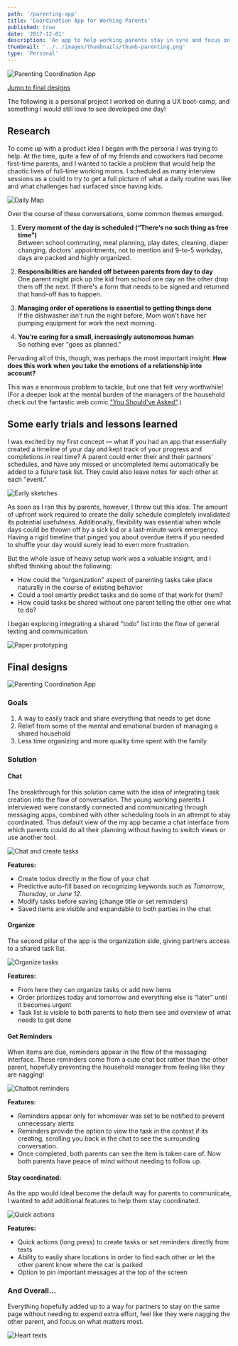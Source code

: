 ```yaml
---
path: '/parenting-app'
title: 'Coordination App for Working Parents'
published: true
date: '2017-12-01'
description: 'An app to help working parents stay in sync and focus on the essentials.'
thumbnail: '../../images/thumbnails/thumb-parenting.png'
type: 'Personal'
---
```


<div class="hero-image">

![Parenting Coordination App](../../images/thumbnails/thumb-parenting.png "Parenting Coordination App")

</div>

<p class="text-center"><a href="#final-p2" class="btn-jump">Jump to final designs</a></p>

<!-- <p style="text-align:center;">Coming soon</p> -->

The following is a personal project I worked on during a UX boot-camp, and something I would still love to see developed one day!

## Research

To come up with a product idea I began with the persona I was trying to help. At the time, quite a few of of my friends and coworkers had become first-time parents, and I wanted to tackle a problem that would help the chaotic lives of full-time working moms. I scheduled as many interview sessions as a could to try to get a full picture of what a daily routine was like and what challenges had surfaced since having kids.

<div class="image-wrapper max-400">

![Daily Map](../../images/parenting/day-mapping.jpg "Charting a day in the life... it got real busy.")

</div>

Over the course of these conversations, some common themes emerged.

1. **Every moment of the day is scheduled (“There’s no such thing as free time”)**
   <br/>Between school commuting, meal planning, play dates, cleaning, diaper changing, doctors' appointments, not to mention and 9-to-5 workday, days are packed and highly organized.

2. **Responsibilities are handed off between parents from day to day**
  <br/>One parent might pick up the kid from school one day an the other drop them off the next. If there's a form that needs to be signed and returned that hand-off has to happen.

3. **Managing order of operations is essential to getting things done**
  <br/>If the dishwasher isn't run the night before, Mom won't have her pumping equipment for work the next morning.

4. **You’re caring for a small, increasingly autonomous human**
  <br/>So nothing ever "goes as planned."

Pervading all of this, though, was perhaps the most important insight: **How does this work when you take the emotions of a relationship into account?**


This was a enormous problem to tackle, but one that felt very worthwhile! (For a deeper look at the mental burden of the managers of the household check out the fantastic web comic ["You Should've Asked"](https://english.emmaclit.com/2017/05/20/you-shouldve-asked/).)



## Some early trials and lessons learned

I was excited by my first concept — what if you had an app that essentially created a timeline of your day and kept track of your progress and completions in real time? A parent could enter their and their partners' schedules, and have any missed or uncompleted items automatically be added to a future task list. They could also leave notes for each other at each "event."

<div class="image-wrapper">

![Early sketches](../../images/parenting/parenting-sketches.png)

</div>

As soon as I ran this by parents, however, I threw out this idea. The amount of upfront work required to create the daily schedule completely invalidated its potential usefulness. Additionally, flexibility was essential when whole days could be thrown off by a sick kid or a last-minute work emergency. Having a rigid timeline that pinged you about overdue items if you needed to shuffle your day would surely lead to even more frustration. 




But the whole issue of heavy setup work was a valuable insight, and I shifted thinking about the following:
  - How could the "organization" aspect of parenting tasks take place naturally in the course of existing behavior
  - Could a tool smartly predict tasks and do some of that work for them?
  - How could tasks be shared without one parent telling the other one what to do?


I began exploring integrating a shared "todo" list into the flow of general texting and communication.


<div class="image-wrapper">

![Paper prototyping](../../images/parenting/paper-prototyping.png "Some paper prototyping to explore interactions")

</div>



<h2 id="final-p2"> Final designs</h2>

![Parenting Coordination App](../../images/thumbnails/thumb-parenting.png "Parenting Coordination App")

### Goals

1. A way to easily track and share everything that needs to get done
2. Relief from some of the mental and emotional burden of managing a shared household
3. Less time organizing and more quality time spent with the family

### Solution

#### Chat

The breakthrough for this solution came with the idea of integrating task creation into the flow of conversation. The young working parents I interviewed were constantly connected and communicating through messaging apps, combined with other scheduling tools in an attempt to stay coordinated. Thus default view of the my app became a chat interface from which parents could do all their planning without having to switch views or use another tool. 

<div class="image-wrapper max-600">

![Chat and create tasks](../../images/parenting/uxd56-chat-create.gif "Chat and create tasks")

</div>

**Features:**
  - Create todos directly in the flow of your chat
  - Predictive auto-fill based on recognizing keywords such as _Tomorrow_, _Thursday_, or _June 12_.
  - Modify tasks before saving (change title or set reminders)
  - Saved items are visible and expandable to both parties in the chat

<!-- `vimeo: https://vimeo.com/354446411` -->

#### Organize

The second pillar of the app is the organization side, giving partners access to a shared task list.

<div class="image-wrapper max-600">

![Organize tasks](../../images/parenting/organize.png "Organize tasks")

</div>

**Features:**
  - From here they can organize tasks or add new items
  - Order prioritizes today and tomorrow and everything else is "later" until it becomes urgent
  - Task list is visible to both parents to help them see and overview of what needs to get done



#### Get Reminders

When items are due, reminders appear in the flow of the messaging interface. These reminders come from a cute chat bot rather than the other parent, hopefully preventing the household manager from feeling like they are nagging!

<div class="image-wrapper">

![Chatbot reminders](../../images/parenting/chatbot-remind-complete.gif "Chatbot reminders")

</div>


**Features:**
  - Reminders appear only for whomever was set to be notified to prevent unnecessary alerts
  - Reminders provide the option to view the task in the context if its creating, scrolling you back in the chat to see the surrounding conversation.
  - Once completed, both parents can see the item is taken care of. Now both parents have peace of mind without needing to follow up.


#### Stay coordinated:

As the app would ideal become the default way for parents to communicate, I wanted to add additional features to help them stay coordinated.

<div class="image-wrapper">

![Quick actions](../../images/parenting/quick-actions.png "Quick actions")

</div>

**Features:**
  - Quick actions (long press) to create tasks or set reminders directly from texts
  - Ability to easily share locations in order to find each other or let the other parent know where the car is parked
  - Option to pin important messages at the top of the screen


### And Overall... 

Everything hopefully added up to a way for partners to stay on the same page without needing to expend extra effort, feel like they were nagging the other parent, and focus on what matters most.

<div class="image-wrapper max-400">

![Heart texts](../../images/parenting/final-text.png "Heart texts")

</div>


